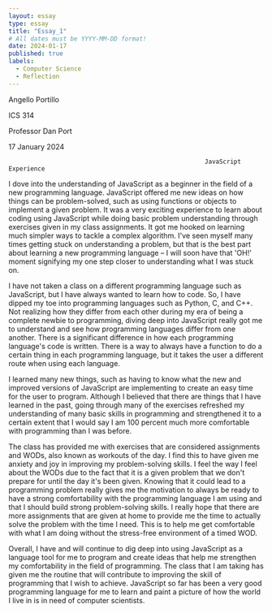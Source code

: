 ```yaml
---
layout: essay
type: essay
title: "Essay_1"
# All dates must be YYYY-MM-DD format!
date: 2024-01-17
published: true
labels:
  - Computer Science
  - Reflection
---
```


Angello Portillo

ICS 314

Professor Dan Port

17 January 2024

                                                          JavaScript Experience
I dove into the understanding of JavaScript as a beginner in the field of a new programming language. JavaScript offered me new ideas on how things can be problem-solved, such as using functions or objects to implement a given problem. It was a very exciting experience to learn about coding using JavaScript while doing basic problem understanding through exercises given in my class assignments. It got me hooked on learning much simpler ways to tackle a complex algorithm. I've seen myself many times getting stuck on understanding a problem, but that is the best part about learning a new programming language – I will soon have that 'OH!' moment signifying my one step closer to understanding what I was stuck on.

I have not taken a class on a different programming language such as JavaScript, but I have always wanted to learn how to code. So, I have dipped my toe into programming languages such as Python, C, and C++. Not realizing how they differ from each other during my era of being a complete newbie to programming, diving deep into JavaScript really got me to understand and see how programming languages differ from one another. There is a significant difference in how each programming language's code is written. There is a way to always have a function to do a certain thing in each programming language, but it takes the user a different route when using each language.

I learned many new things, such as having to know what the new and improved versions of JavaScript are implementing to create an easy time for the user to program. Although I believed that there are things that I have learned in the past, going through many of the exercises refreshed my understanding of many basic skills in programming and strengthened it to a certain extent that I would say I am 100 percent much more comfortable with programming than I was before.

The class has provided me with exercises that are considered assignments and WODs, also known as workouts of the day. I find this to have given me anxiety and joy in improving my problem-solving skills. I feel the way I feel about the WODs due to the fact that it is a given problem that we don't prepare for until the day it's been given. Knowing that it could lead to a programming problem really gives me the motivation to always be ready to have a strong comfortability with the programming language I am using and that I should build strong problem-solving skills. I really hope that there are more assignments that are given at home to provide me the time to actually solve the problem with the time I need. This is to help me get comfortable with what I am doing without the stress-free environment of a timed WOD.

Overall, I have and will continue to dig deep into using JavaScript as a language tool for me to program and create ideas that help me strengthen my comfortability in the field of programming. The class that I am taking has given me the routine that will contribute to improving the skill of programming that I wish to achieve. JavaScript so far has been a very good programming language for me to learn and paint a picture of how the world I live in is in need of computer scientists.

